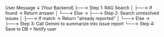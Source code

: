 User Message
   ↓
[Your Backend]
   ├──→ Step 1: RAG Search
   │       ├──→ If found → Return answer
   │       └──→ Else →
   ├──→ Step 2: Search unresolved issues
   │       ├──→ If match → Return "already reported"
   │       └──→ Else →
   ├──→ Step 3: Call Gemini to summarize into issue report
   └──→ Step 4: Save to DB + Notify user
